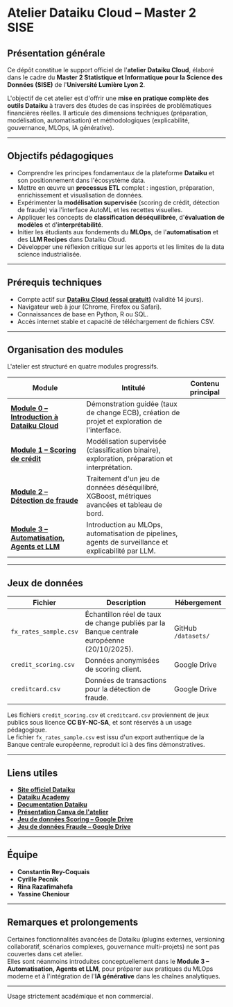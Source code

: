 # Atelier Dataiku Cloud – Master 2 SISE

## Présentation générale

Ce dépôt constitue le support officiel de l'**atelier Dataiku Cloud**, élaboré dans le cadre du **Master 2 Statistique et Informatique pour la Science des Données (SISE)** de l'**Université Lumière Lyon 2**.

L'objectif de cet atelier est d'offrir une **mise en pratique complète des outils Dataiku** à travers des études de cas inspirées de problématiques financières réelles. Il articule des dimensions techniques (préparation, modélisation, automatisation) et méthodologiques (explicabilité, gouvernance, MLOps, IA générative).

---

## Objectifs pédagogiques

- Comprendre les principes fondamentaux de la plateforme **Dataiku** et son positionnement dans l'écosystème data.  
- Mettre en œuvre un **processus ETL** complet : ingestion, préparation, enrichissement et visualisation de données.  
- Expérimenter la **modélisation supervisée** (scoring de crédit, détection de fraude) via l'interface AutoML et les recettes visuelles.  
- Appliquer les concepts de **classification déséquilibrée**, d'**évaluation de modèles** et d'**interprétabilité**.  
- Initier les étudiants aux fondements du **MLOps**, de l'**automatisation** et des **LLM Recipes** dans Dataiku Cloud.  
- Développer une réflexion critique sur les apports et les limites de la data science industrialisée.

---

## Prérequis techniques

- Compte actif sur [**Dataiku Cloud (essai gratuit)**](https://www.dataiku.com/product/get-started/) (validité 14 jours).  
- Navigateur web à jour (Chrome, Firefox ou Safari).  
- Connaissances de base en Python, R ou SQL. 
- Accès internet stable et capacité de téléchargement de fichiers CSV.

---

## Organisation des modules

L'atelier est structuré en quatre modules progressifs.

| Module | Intitulé | Contenu principal |
|---------|-----------|------------------|
| [**Module 0 – Introduction à Dataiku Cloud**](modules/00_introduction_dataiku_v2.md) | Démonstration guidée (taux de change ECB), création de projet et exploration de l'interface. |
| [**Module 1 – Scoring de crédit**](modules/01_credit_scoring.md) | Modélisation supervisée (classification binaire), exploration, préparation et interprétation. |
| [**Module 2 – Détection de fraude**](modules/02_fraud_detection.md) | Traitement d'un jeu de données déséquilibré, XGBoost, métriques avancées et tableau de bord. |
| [**Module 3 – Automatisation, Agents et LLM**](modules/03_automation_agents_llm.md) | Introduction au MLOps, automatisation de pipelines, agents de surveillance et explicabilité par LLM. |

---

## Jeux de données

| Fichier | Description | Hébergement |
|----------|--------------|--------------|
| `fx_rates_sample.csv` | Échantillon réel de taux de change publiés par la Banque centrale européenne (20/10/2025). | GitHub `/datasets/` |
| `credit_scoring.csv` | Données anonymisées de scoring client. | Google Drive |
| `creditcard.csv` | Données de transactions pour la détection de fraude. | Google Drive |

Les fichiers `credit_scoring.csv` et `creditcard.csv` proviennent de jeux publics sous licence **CC BY-NC-SA**, et sont réservés à un usage pédagogique.  
Le fichier `fx_rates_sample.csv` est issu d'un export authentique de la Banque centrale européenne, reproduit ici à des fins démonstratives.

---

## Liens utiles

- [**Site officiel Dataiku**](https://www.dataiku.com/)  
- [**Dataiku Academy**](https://academy.dataiku.com/)  
- [**Documentation Dataiku**](https://doc.dataiku.com/dss/latest/)  
- [**Présentation Canva de l'atelier**](https://www.canva.com/design/DAG1-dy-VF0/LKKCkJhkuKQ2k0Eo9ZxreQ/edit)  
- [**Jeu de données Scoring – Google Drive**](https://drive.google.com/file/d/1OdeW5F1lQZLGxk5RcTRPnXKO63Y6DqjD/view?usp=drivesdk)  
- [**Jeu de données Fraude – Google Drive**](https://drive.google.com/file/d/1zXWCW8hSSDz8wRZ1rvrD-3nqExQTtLp_/view?usp=drivesdk)

---

## Équipe

- **Constantin Rey-Coquais**
- **Cyrille Pecnik**
- **Rina Razafimahefa**
- **Yassine Cheniour**

---

## Remarques et prolongements

Certaines fonctionnalités avancées de Dataiku (plugins externes, versioning collaboratif, scénarios complexes, gouvernance multi-projets) ne sont pas couvertes dans cet atelier.  
Elles sont néanmoins introduites conceptuellement dans le **Module 3 – Automatisation, Agents et LLM**, pour préparer aux pratiques du MLOps moderne et à l'intégration de l'**IA générative** dans les chaînes analytiques.

--- 
Usage strictement académique et non commercial.
